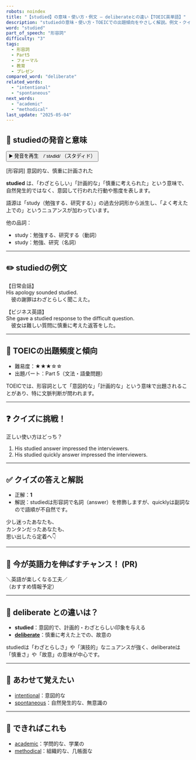 ```yaml
---
robots: noindex
title: "【studied】の意味・使い方・例文 ― deliberateとの違い【TOEIC英単語】"
description: "studiedの意味・使い方・TOEICでの出題傾向をやさしく解説。例文・クイズ付きでdeliberateとの違いもわかりやすく学べます。"
word: "studied"
part_of_speech: "形容詞"
difficulty: "3"
tags:
  - 形容詞
  - Part5
  - フォーマル
  - 教育
  - プレゼン
compared_word: "deliberate"
related_words:
  - "intentional"
  - "spontaneous"
next_words:
  - "academic"
  - "methodical"
last_update: "2025-05-04"
---
```


## 🔰 studiedの発音と意味

<button class="play-audio" onclick="playTTS('studied')">
  <span class="play-audio-main">
    ▶️ 発音を再生　/ˈstʌdid/
  </span>
  <span class="play-audio-sub">
    （スタディド）
  </span>
</button>

[形容詞] 意図的な、慎重に計画された

**studied** は、「わざとらしい」「計画的な」「慎重に考えられた」という意味で、自然発生的ではなく、意図して行われた行動や態度を表します。

語源は「study（勉強する、研究する）」の過去分詞形から派生し、「よく考えた上での」というニュアンスが加わっています。

他の品詞：  
- study：勉強する、研究する（動詞）
- study：勉強、研究（名詞）

---

## ✏️ studiedの例文

【日常会話】  
His apology sounded studied.  
　彼の謝罪はわざとらしく聞こえた。

【ビジネス英語】  
She gave a studied response to the difficult question.  
　彼女は難しい質問に慎重に考えた返答をした。

---

## 🎯 TOEICの出題頻度と傾向

- 難易度：★★★☆☆
- 出題パート：Part 5（文法・語彙問題）

TOEICでは、形容詞として「意図的な」「計画的な」という意味で出題されることがあり、特に文脈判断が問われます。

---

## ❓ クイズに挑戦！

正しい使い方はどっち？

1. His studied answer impressed the interviewers.  
2. His studied quickly answer impressed the interviewers.

---

## ✅ クイズの答えと解説

- 正解：**1**
- 解説：studiedは形容詞で名詞（answer）を修飾しますが、quicklyは副詞なので語順が不自然です。

少し迷ったあなたも、  
カンタンだったあなたも、  
思い出したら定着へ👇️

---

## 🚀 今が英語力を伸ばすチャンス！ (PR)

<div class="info-center">
＼英語が楽しくなる工夫／<br>  
（おすすめ情報予定）
</div>

---

## 🤔  deliberate との違いは？

- **studied**：意図的で、計画的・わざとらしい印象を与える
- **[deliberate](/word/deliberate/)**：慎重に考えた上での、故意の

studiedは「わざとらしさ」や「演技的」なニュアンスが強く、deliberateは「慎重さ」や「故意」の意味が中心です。

---

## 🧩 あわせて覚えたい

- [intentional](/word/intentional/)：意図的な
- [spontaneous](/word/spontaneous/)：自然発生的な、無意識の

---

## 📖 できればこれも

- [academic](/word/academic/)：学問的な、学業の
- [methodical](/word/methodical/)：組織的な、几帳面な

<!-- cvid: aid12_bid25 -->
